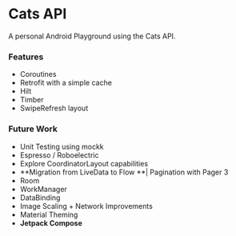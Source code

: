 # Cats API

A personal Android Playground using the Cats API.

### Features

- Coroutines
- Retrofit with a simple cache
- Hilt
- Timber
- SwipeRefresh layout 

### Future Work

- Unit Testing using mockk
- Espresso / Roboelectric
- Explore CoordinatorLayout capabilities
- **Migration from LiveData to Flow **| Pagination with Pager 3
- Room
- WorkManager
- DataBinding
- Image Scaling + Network Improvements
- Material Theming
- **Jetpack Compose**

